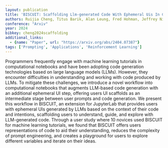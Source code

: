 ```yaml
---
layout: publication
title: 'BISCUIT: Scaffolding Llm-generated Code With Ephemeral Uis In Computational Notebooks'
authors: Ruijia Cheng, Titus Barik, Alan Leung, Fred Hohman, Jeffrey Nichols
conference: "Arxiv"
year: 2024
bibkey: cheng2024scaffolding
additional_links:
  - {name: "Paper", url: "https://arxiv.org/abs/2404.07387"}
tags: ['Prompting', 'Applications', 'Reinforcement Learning']
---
```

Programmers frequently engage with machine learning tutorials in
computational notebooks and have been adopting code generation technologies
based on large language models (LLMs). However, they encounter difficulties in
understanding and working with code produced by LLMs. To mitigate these
challenges, we introduce a novel workflow into computational notebooks that
augments LLM-based code generation with an additional ephemeral UI step,
offering users UI scaffolds as an intermediate stage between user prompts and
code generation. We present this workflow in BISCUIT, an extension for
JupyterLab that provides users with ephemeral UIs generated by LLMs based on
the context of their code and intentions, scaffolding users to understand,
guide, and explore with LLM-generated code. Through a user study where 10
novices used BISCUIT for machine learning tutorials, we found that BISCUIT
offers users representations of code to aid their understanding, reduces the
complexity of prompt engineering, and creates a playground for users to explore
different variables and iterate on their ideas.
